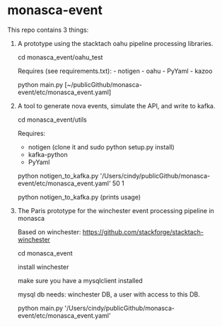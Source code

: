 monasca-event
=============

This repo contains 3 things:
  1. A prototype using the stacktach oahu pipeline processing libraries.
      
      cd monasca_event/oahu_test
      
      Requires (see requirements.txt): 
          - notigen
          - oahu
          - PyYaml
          - kazoo
         
      python main.py [~/publicGithub/monasca-event/etc/monasca_event.yaml]

  2. A tool to generate nova events, simulate the API, and write to kafka.
     
      cd monasca_event/utils
      
      Requires: 
        - notigen  (clone it and sudo python setup.py install)
        - kafka-python
        - PyYaml
       
      python notigen_to_kafka.py '/Users/cindy/publicGithub/monasca-event/etc/monasca_event.yaml' 50 1
      
      python notigen_to_kafka.py  (prints usage)

  3. The Paris prototype for the winchester event processing pipeline in monasca
    
      Based on winchester:
      https://github.com/stackforge/stacktach-winchester
 
      cd monasca_event
     
      install winchester

      make sure you have a mysqlclient installed

      mysql db needs: winchester DB, a user with access to this DB.
 
      python main.py '/Users/cindy/publicGithub/monasca-event/etc/monasca_event.yaml' 
